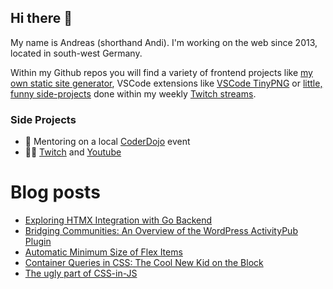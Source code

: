 ## Hi there 👋

My name is Andreas (shorthand Andi). I'm working on the web since 2013, located in south-west Germany.

Within my Github repos you will find a variety of frontend projects like [my own static site generator](https://github.com/andi1984/back2roots), VSCode extensions like [VSCode TinyPNG](https://github.com/andi1984/vscode-tinypng) or [little, funny side-projects](https://emojisocket.herokuapp.com/) done within my weekly [Twitch streams](https://www.twitch.tv/andi1984).

### Side Projects

- 🎒️ Mentoring on a local [CoderDojo](https://coderdojo-saar.de/) event
- 👨‍💻️ [Twitch](https://www.twitch.tv/andi198) and [Youtube](https://www.youtube.com/channel/UC9yhSlXfpjleDuJV1AGViIg)

# Blog posts
<!-- BLOG-POST-LIST:START -->
- [Exploring HTMX Integration with Go Backend](https://dev.to/andi1984/exploring-htmx-integration-with-go-backend-4gb2)
- [Bridging Communities: An Overview of the WordPress ActivityPub Plugin](https://dev.to/andi1984/bridging-communities-an-overview-of-the-wordpress-activitypub-plugin-o9o)
- [Automatic Minimum Size of Flex Items](https://dev.to/andi1984/automatic-minimum-size-of-flex-items-20af)
- [Container Queries in CSS: The Cool New Kid on the Block](https://dev.to/andi1984/container-queries-in-css-the-cool-new-kid-on-the-block-3kck)
- [The ugly part of CSS-in-JS](https://dev.to/andi1984/the-ugly-part-of-css-in-js-2iph)
<!-- BLOG-POST-LIST:END -->

